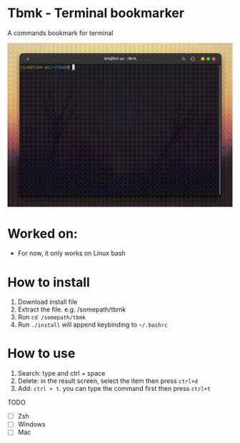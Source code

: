 # Tbmk - Terminal bookmarker

A commands bookmark for terminal

![](./tbmk.gif)

# Worked on:
- For now, it only works on Linux bash

# How to install
1. Download install file
2. Extract the file. e.g. /somepath/tbmk
3. Run `cd /somepath/tbmk`
4. Run `./install` will append keybinding to `~/.bashrc`

# How to use

1. Search: type and ctrl + space
2. Delete: in the result screen, select the item then press `ctrl+d`
3. Add: `ctrl + t`. you can type the command first then press `ctrl+t`


TODO

- [ ] Zsh
- [ ] Windows
- [ ] Mac
